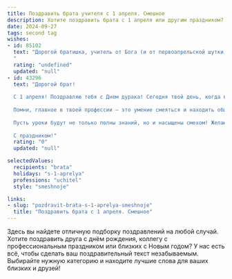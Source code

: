 ```yaml
---
title: Поздравить брата учителя с 1 апреля. Смешное
description: Хотите поздравить брата с 1 апреля или другим праздником? Наш ИИ создаст незабываемое поздравление, а вы обязательно выделитесь среди других.  
date: 2024-09-27
tags: second tag
wishes:
- id: 85102
  text: "Дорогой братишка, учитель от Бога (и от первоапрельской шутки)!  Поздравляю с Днём смеха! Надеюсь, твои ученики сегодня подготовят тебе сюрприз не менее грандиозный, чем твоя способность объяснять квадратный корень из минус единицы. Желаю тебе море позитива, крепких нервов и учеников, которые хотя бы иногда понимают, что такое синус и косинус!  С первым апреля!
  "
  rating: "undefined"
  updated: "null"
- id: 43296
  text: "Дорогой брат!
  
  С 1 апреля! Поздравляю тебя с Днем дурака! Сегодня твой день, когда все твои ученики могут наконец-то показать свои навыки в шутках и розыгрышах. Надеюсь, у тебя под рукой достаточно клейкой ленты, чтобы приклеить двери классов и пауков из бумаги для максимального эффекта!
  
  Помни, главное в твоей профессии – это умение смеяться и находить общий язык с учениками, даже если они прятались за партами, чтобы не отвечать на вопросы. Дай знать, если кто-то из них мастерски тебя разыграет!
  
  Пусть уроки будут не только полны знаний, но и насыщены смехом! Желаю тебе в этот веселый день максимум позитива и минимум шалостей, от которых тебе придется спасаться!
  
  С праздником!"
  rating: "0"
  updated: "null"

selectedValues:
  recipients: "brata"
  holidays: "s-1-aprelya"
  professions: "uchitel"
  style: "smeshnoje"

links:
- slug: "pozdravit-brata-s-1-aprelya-smeshnoje"
  title: "Поздравить брата с 1 апреля. Смешное"
---
```


Здесь вы найдете отличную подборку поздравлений на любой случай. 
Хотите поздравить друга с днём рождения, коллегу с профессиональным праздником или близких с Новым годом? У нас есть всё, чтобы сделать ваш поздравительный текст незабываемым. Выбирайте нужную категорию и находите лучшие слова для ваших близких и друзей!

